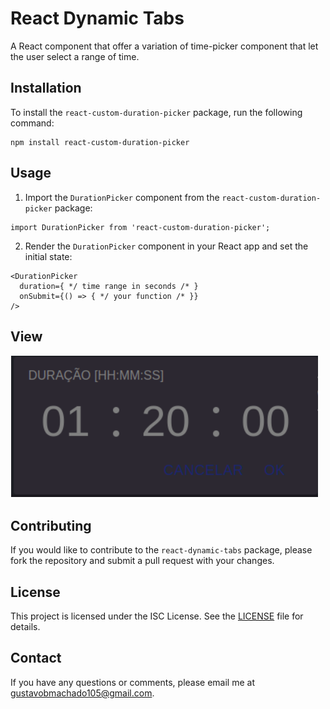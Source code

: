 # React Dynamic Tabs

A React component that offer a variation of time-picker component that let the user select a range of time.

##  Installation

To install the `react-custom-duration-picker` package, run the following command:

```
npm install react-custom-duration-picker
```

## Usage

1. Import the `DurationPicker` component from the `react-custom-duration-picker` package:

```
import DurationPicker from 'react-custom-duration-picker';
```
2. Render the `DurationPicker` component in your React app and set the initial state:
```
<DurationPicker
  duration={ */ time range in seconds /* }
  onSubmit={() => { */ your function /* }}
/>
```

## View

<img title="image" alt="Alt image" src="./view.png">

## Contributing

If you would like to contribute to the `react-dynamic-tabs` package, please fork the repository and submit a pull request with your changes.

## License

This project is licensed under the ISC License. See the [LICENSE](https://www.isc.org/licenses/) file for details.

## Contact

If you have any questions or comments, please email me at gustavobmachado105@gmail.com.

